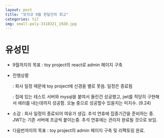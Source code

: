 ```yaml
---
layout: post
title: "모각코 9월 한달간의 회고"
categories: til
img: small-poly-3310321_1920.jpg
---
```


# 유성민

- 9월까지의 목표 : toy project의 react로 admin 페이지 구축
- 진행상황

  : 회사 일정 때문에 toy project에 신경을 별로 못씀. 일정은 종료됨

  : 집에 있는 테스트 서버와 mysql을 붙여서 돌린건 성공했고, jwt를 적당히 구현해서 에러를 내는데까지 성공함. 오늘 중으로 성공할수 있을지는 미지수. (9.24) 

- 소감 : 회사 일정이 종료되어 여유가 생김. 추석 연휴에 집중기간을 준비하는 중. JWT는 기존 서버에 조금씩 붙이는중. 추석 연휴에는 관리자 완료될 것으로 보임.

- 다음번까지의 목표 : toy project의 admin 페이지 구축 및 리팩토링 완료.

